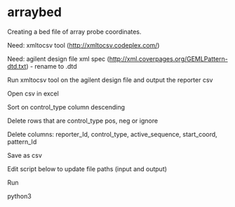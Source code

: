 arraybed
========
Creating a bed file of array probe coordinates.

Need: xmltocsv tool (http://xmltocsv.codeplex.com/)

Need: agilent design file xml spec (http://xml.coverpages.org/GEMLPattern-dtd.txt) - rename to .dtd

Run xmltocsv tool on the agilent design file and output the reporter csv

Open csv in excel 

Sort on control_type column descending

Delete rows that are control_type pos, neg or ignore

Delete columns: reporter_Id, control_type, active_sequence, start_coord, pattern_Id

Save as csv

Edit script below to update file paths (input and output)

Run



python3
